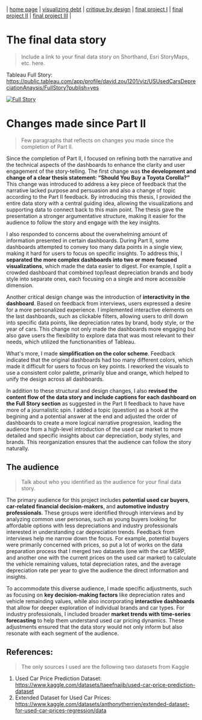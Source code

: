| [home page](https://davidzouz.github.io/tswd-portfolio/) | [visualizing debt](https://davidzouz.github.io/tswd-portfolio/visualizing-government-debt) | [critique by design](https://davidzouz.github.io/tswd-portfolio/critique-by-design) | [final project I](https://davidzouz.github.io/tswd-portfolio/final-project-part-one) | [final project II](https://davidzouz.github.io/tswd-portfolio/final-project-part-two) | [final project III](https://davidzouz.github.io/tswd-portfolio/final-project-part-three) |

# The final data story
> Include a link to your final data story on Shorthand, Esri StoryMaps, etc. here. 

Tableau Full Story: https://public.tableau.com/app/profile/david.zou1201/viz/USUsedCarsDepreciationAnaysis/FullStory?publish=yes

<div class='tableauPlaceholder' id='viz1727829114403' style='position: relative'><noscript><a href='#'><img alt='Full Story ' src='https:&#47;&#47;public.tableau.com&#47;static&#47;images&#47;US&#47;USUsedCarsDepreciationAnaysis&#47;FullStory&#47;1_rss.png' style='border: none' /></a></noscript><object class='tableauViz'  style='display:none;'><param name='host_url' value='https%3A%2F%2Fpublic.tableau.com%2F' /> <param name='embed_code_version' value='3' /> <param name='site_root' value='' /><param name='name' value='USUsedCarsDepreciationAnaysis&#47;FullStory' /><param name='tabs' value='no' /><param name='toolbar' value='yes' /><param name='static_image' value='https:&#47;&#47;public.tableau.com&#47;static&#47;images&#47;US&#47;USUsedCarsDepreciationAnaysis&#47;FullStory&#47;1.png' /> <param name='animate_transition' value='yes' /><param name='display_static_image' value='yes' /><param name='display_spinner' value='yes' /><param name='display_overlay' value='yes' /><param name='display_count' value='yes' /><param name='language' value='en-US' /><param name='filter' value='publish=yes' /></object></div>               
<script type='text/javascript'>                    
  var divElement = document.getElementById('viz1727829114403');
  var vizElement = divElement.getElementsByTagName('object')[0];
  vizElement.style.width='100%';vizElement.style.height=(divElement.offsetWidth*0.75)+'px';
  var scriptElement = document.createElement('script');
  scriptElement.src = 'https://public.tableau.com/javascripts/api/viz_v1.js';
  vizElement.parentNode.insertBefore(scriptElement, vizElement);
</script>

# Changes made since Part II
>  Few paragraphs that reflects on changes you made since the completion of Part II.

Since the completion of Part II, I focused on refining both the narrative and the technical aspects of the dashboards to enhance the clarity and user engagement of the story-telling. The first change was **the development and change of a clear thesis statement: “Should You Buy a Toyota Corolla?”** This change was introduced to address a key piece of feedback that the narrative lacked purpose and persuasion and also a change of topic according to the Part II feedback. By introducing this thesis, I provided the entire data story with a central guiding idea, allowing the visualizations and supporting data to connect back to this main point. The thesis gave the presentation a stronger argumentative structure, making it easier for the audience to follow the story and engage with the key insights.

I also responded to concerns about the overwhelming amount of information presented in certain dashboards. During Part II, some dashboards attempted to convey too many data points in a single view, making it hard for users to focus on specific insights. To address this, I **separated the more complex dashboards into two or more focused visualizations**, which made the data easier to digest. For example, I split a crowded dashboard that combined top/least depreciation brands and body style into separate ones, each focusing on a single and more accessible dimension.

Another critical design change was the introduction of **interactivity in the dashboard**. Based on feedback from interviews, users expressed a desire for a more personalized experience. I implemented interactive elements on the last dashboards, such as clickable filters, allowing users to drill down into specific data points, like depreciation rates by brand, body style, or the year of cars. This change not only made the dashboards more engaging but also gave users the flexibility to explore data that was most relevant to their needs, which utilized the functionanities of Tableau.

What's more, I made **simplification on the color scheme**. Feedback indicated that the original dashboards had too many different colors, which made it difficult for users to focus on key points. I reworked the visuals to use a consistent color palette, primarily blue and orange, which helped to unify the design across all dashboards.

In addition to these structural and design changes, I also **revised the content flow of the data story and include captions for each dashboard on the Full Story section** as suggested in the Part II feedback to have have more of a journalistic spin. I added a topic (question) as a hook at the begining and a potential answer at the end and adjusted the order of dashboards to create a more logical narrative progression, leading the audience from a high-level introduction of the used car market to more detailed and specific insights about car depreciation, body styles, and brands. This reorganization ensures that the audience can follow the story naturally.

## The audience
> Talk about who you identified as the audience for your final data story.

The primary audience for this project includes **potential used car buyers**, **car-related financial decision-makers**, and **automotive industry professionals**. These groups were identified through interviews and by analyzing common user personas, such as young buyers looking for affordable options with less depreciations and industry professionals interested in understanding car depreciation trends. Feedback from interviews help me narrow down the focus. For example, potential buyers were primarily concerned with prices, so put a lot of works on the data preparation process that I merged two datasets (one with the car MSRP, and another one with the current prices on the used car market) to calculate the vehicle remaining values, total depreciation rates, and the average depreciation rate per year to give the audience the direct information and insights.

To accommodate this diverse audience, I made specific adjustments, such as focusing on **key decision-making factors** like depreciation rates and vehicle remainding values, while also incorporating **interactive dashboards** that allow for deeper exploration of individual brands and car types. For industry professionals, I included broader **market trends with time-series forecasting** to help them understand used car pricing dynamics. These adjustments ensured that the data story would not only inform but also resonate with each segment of the audience.

## References:
> The only sources I used are the following two datasets from Kaggle

1. Used Car Price Prediction Dataset: https://www.kaggle.com/datasets/taeefnajib/used-car-price-prediction-dataset
2. Extended Dataset for Used Car Prices: https://www.kaggle.com/datasets/anthonytherrien/extended-dataset-for-used-car-prices-regression/data
